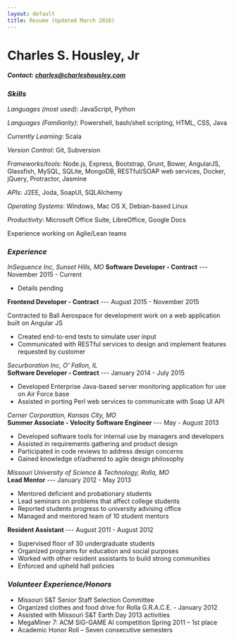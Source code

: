 ```yaml
---
layout: default
title: Resume (Updated March 2016)
---
```


# Charles S. Housley, Jr #

##### Contact: charles@charleshousley.com #####

### *Skills* ###

*Languages (most used)*: JavaScript, Python
    
*Languages (Familiarity)*: Powershell, bash/shell scripting, HTML, CSS, Java

*Currently Learning*: Scala
    
*Version Control*: Git, Subversion

*Frameworks/tools*: Node.js, Express, Bootstrap, Grunt, Bower, AngularJS, Glassfish, MySQL, SQLite, MongoDB, RESTful/SOAP web services, Docker, jQuery, Protractor, Jasmine
    
*APIs*: J2EE, Joda, SoapUI, SQLAlchemy

*Operating Systems*: Windows, Mac OS X, Debian-based Linux
    
*Productivity*: Microsoft Office Suite, LibreOffice, Google Docs

Experience working on Aglie/Lean teams
    
### *Experience* ###

*InSequence Inc, Sunset Hills, MO*
**Software Developer - Contract** --- November 2015 - Current
* Details pending

**Frontend Developer - Contract** --- August 2015 - November 2015

Contracted to Ball Aerospace for development work on a web application built on Angular JS
* Created end-to-end tests to simulate user input
* Communicated with RESTful services to design and implement features requested by customer

*Securboration Inc, O’ Fallon, IL*  
**Software Developer - Contract** --- January 2014 - July 2015

* Developed Enterprise Java-based server monitoring application for use on Air Force base
* Assisted in porting Perl web services to communicate with Soap UI API
    
*Cerner Corporation, Kansas City, MO*  
**Summer Associate - Velocity Software Engineer** --- May - August 2013

* Developed software tools for internal use by managers and developers
* Assisted in requirements gathering and product design
* Participated in code reviews to address design concerns
* Gained knowledge of/adhered to agile design philosophy
    

*Missouri University of Science & Technology, Rolla, MO*  
**Lead Mentor** --- January 2012 - May 2013

* Mentored deficient and probationary students
* Lead seminars on problems that affect college students
* Reported students progress to university advising office
* Managed and mentored team of 10 student mentors

    
**Resident Assistant** --- August 2011 - August 2012

* Supervised floor of 30 undergraduate students
* Organized programs for education and social purposes
* Worked with other resident assistants to build strong communities
* Enforced and upheld hall policies

    
### *Volunteer Experience/Honors* ###

* Missouri S&T Senior Staff Selection Committee
* Organized clothes and food drive for Rolla G.R.A.C.E. - January 2012
* Assisted with Missouri S&T Earth Day 2013 activities
* MegaMiner 7: ACM SIG-GAME AI competition Spring 2011 – 1st place
* Academic Honor Roll – Seven consecutive semesters
    